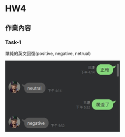 # HW4 #

## 作業內容 ##

### Task-1 ###
單純的英文回復(positive, negative, netrual)

![task1](https://github.com/emeraldChung/LAT/blob/main/Homework4/1683745174405.jpg)
